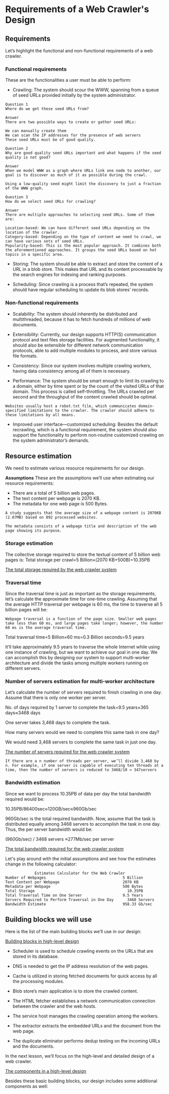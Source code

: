 # Requirements of a Web Crawler's Design
## Requirements
Let’s highlight the functional and non-functional requirements of a web crawler.

### Functional requirements
These are the functionalities a user must be able to perform:

- Crawling: The system should scour the WWW, spanning from a queue of seed URLs provided initially by the system administrator.

```
Question 1
Where do we get these seed URLs from?

Answer
There are two possible ways to create or gather seed URLs:

We can manually create them
We can scan the IP addresses for the presence of web servers
These seed URLs must be of good quality.
```

```
Question 2
Why are good quality seed URLs important and what happens if the seed quality is not good?

Answer
When we model WWW as a graph where URLs link one node to another, our goal is to discover as much of it as possible during the crawl.

Using a low-quality seed might limit the discovery to just a fraction of the WWW graph.
```

```
Question 3
How do we select seed URLs for crawling?

Answer
There are multiple approaches to selecting seed URLs. Some of them are:

Location-based: We can have different seed URLs depending on the location of the crawler.
Category-based: Depending on the type of content we need to crawl, we can have various sets of seed URLs.
Popularity-based: This is the most popular approach. It combines both the aforementioned approaches. It groups the seed URLs based on hot topics in a specific area.
```

- Storing: The system should be able to extract and store the content of a URL in a blob store. This makes that URL and its content processable by the search engines for indexing and ranking purposes.

- Scheduling: Since crawling is a process that’s repeated, the system should have regular scheduling to update its blob stores’ records.

### Non-functional requirements
- Scalability: The system should inherently be distributed and multithreaded, because it has to fetch hundreds of millions of web documents.

- Extensibility: Currently, our design supports HTTP(S) communication protocol and text files storage facilities. For augmented functionality, it should also be extensible for different network communication protocols, able to add multiple modules to process, and store various file formats.

- Consistency: Since our system involves multiple crawling workers, having data consistency among all of them is necessary.

- Performance: The system should be smart enough to limit its crawling to a domain, either by time spent or by the count of the visited URLs of that domain. This process is called self-throttling. The URLs crawled per second and the throughput of the content crawled should be optimal.

```
Websites usually host a robot.txt file, which communicates domain-specified limitations to the crawler. The crawler should adhere to these limitations by all means.
```

- Improved user interface—customized scheduling: Besides the default recrawling, which is a functional requirement, the system should also support the functionality to perform non-routine customized crawling on the system administrator’s demands.

## Resource estimation
We need to estimate various resource requirements for our design.

**Assumptions**
These are the assumptions we’ll use when estimating our resource requirements:

- There are a total of 5 billion web pages.
- The text content per webpage is 2070 KB.
- The metadata for one web page is 500 Bytes.

```
A study suggests that the average size of a webpage content is 2070KB (2.07MB) based on 892 processed websites.
```

```
The metadata consists of a webpage title and description of the web page showing its purpose.
```

### Storage estimation
The collective storage required to store the textual content of 5 billion web pages is:
Total storage per crawl=5 Billion×(2070 KB+500B)=10.35PB

[The total storage required by the web crawler system](./storage.jpg)

### Traversal time
Since the traversal time is just as important as the storage requirements, let’s calculate the approximate time for one-time crawling. Assuming that the average HTTP traversal per webpage is 60 ms, the time to traverse all 5 billion pages will be:
```
Webpage traversal is a function of the page size. Smaller web pages take less than 60 ms, and large pages take longer; however, the number 60 ms is the average traversal time.
```

Total traversal time=5 Billion×60 ms=0.3 Billion seconds=9.5 years

It’ll take approximately 9.5 years to traverse the whole Internet while using one instance of crawling, but we want to achieve our goal in one day. We can accomplish this by designing our system to support multi-worker architecture and divide the tasks among multiple workers running on different servers.

### Number of servers estimation for multi-worker architecture
Let’s calculate the number of servers required to finish crawling in one day. Assume that there is only one worker per server.

No. of days required by 1 server to complete the task=9.5 years×365 days≈3468 days

One server takes 3,468 days to complete the task.

How many servers would we need to complete this same task in one day?

We would need 3,468 servers to complete the same task in just one day.

[The number of servers required for the web crawler system](./servers.jpg)

```
If there are a n number of threads per server, we’ll divide 3,468 by n. For example, if one server is capable of executing ten threads at a time, then the number of servers is reduced to 3468/10 ≈ 347servers
 ```

### Bandwidth estimation
Since we want to process 10.35PB of data per day the total bandwidth required would be:

10.35PB/86400sec≈120GB/sec≈960Gb/sec

960Gb/sec is the total required bandwidth. Now, assume that the task is distributed equally among 3468 servers to accomplish the task in one day. Thus, the per server bandwidth would be:

(960Gb/sec) / 3468 servers ≈277Mb/sec per server

[The total bandwidth required for the web crawler system](./bandwidth.jpg)

Let's play around with the initial assumptions and see how the estimates change in the following calculator:

```
             Estimates Calculator for the Web Crawler
Number of Webpages                                  5 Billion
Text Content per Webpage                            2070 KB
Metadata per Webpage                                500 Bytes
Total Storage	                                      10.35PB
Total Traversal Time on One Server                  9.5 Years
Servers Required to Perform Traversal in One Day	  3468 Servers
Bandwidth Estimate                                  958.33 Gb/sec
```

## Building blocks we will use
Here is the list of the main building blocks we’ll use in our design:

[Building blocks in high-level design](./bb.jpg)

- Scheduler is used to schedule crawling events on the URLs that are stored in its database.

- DNS is needed to get the IP address resolution of the web pages.

- Cache is utilized in storing fetched documents for quick access by all the processing modules.

- Blob store’s main application is to store the crawled content.

- The HTML fetcher establishes a network communication connection between the crawler and the web hosts.
- The service host manages the crawling operation among the workers.
- The extractor extracts the embedded URLs and the document from the web page.
- The duplicate eliminator performs dedup testing on the incoming URLs and the documents.

In the next lesson, we’ll focus on the high-level and detailed design of a web crawler.

[The components in a high-level design](./components.jpg)

Besides these basic building blocks, our design includes some additional components as well:
